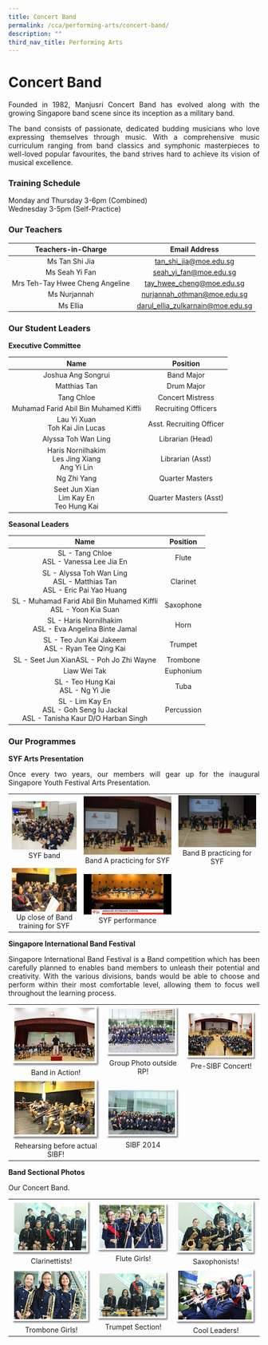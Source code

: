```yaml
---
title: Concert Band
permalink: /cca/performing-arts/concert-band/
description: ""
third_nav_title: Performing Arts
---
```

# Concert Band

<p style="text-align: justify;">Founded in 1982, Manjusri Concert Band has evolved along with the growing Singapore band scene since its inception as a military band.</p>

<p style="text-align: justify;">The band consists of passionate, dedicated budding musicians who love expressing themselves through music. With a comprehensive music curriculum ranging from band classics and symphonic masterpieces to well-loved popular favourites, the band strives hard to achieve its vision of musical excellence.</p>

### Training Schedule

Monday and Thursday 3-6pm (Combined)    
Wednesday 3-5pm (Self-Practice)

### Our Teachers

| Teachers-in-Charge              | Email Address        |
|:------------:|:----------------------------------:|
|          Ms Tan Shi Jia         |       tan_shi_jia@moe.edu.sg       |
|          Ms Seah Yi Fan         |       seah_yi_fan@moe.edu.sg       |
| Mrs Teh-Tay Hwee Cheng Angeline | tay_hwee_cheng@moe.edu.sg          |
|           Ms Nurjannah          |    nurjannah_othman@moe.edu.sg     |
|            Ms Ellia             | darul_ellia_zulkarnain@moe.edu.sg  |

### Our Student Leaders

**Executive Committee**


| Name                                                 | Position                 |
|:------------:|:----------------------------------:|
|                  Joshua Ang Songrui                  |        Band Major        |
|                     Matthias Tan                     |        Drum Major        |
|                      Tang Chloe                      |     Concert Mistress     |
|         Muhamad Farid Abil Bin Muhamed Kiffli        |    Recruiting Officers   |
|           Lau Yi Xuan<br> Toh Kai Jin Lucas          | Asst. Recruiting Officer |
|                  Alyssa Toh Wan Ling                 | Librarian (Head)         |
| Haris Nornilhakim<br> Les Jing Xiang<br> Ang Yi Lin  | Librarian (Asst)         |
| Ng Zhi Yang                                          |      Quarter Masters     |
|      Seet Jun Xian<br>Lim Kay En<br> Teo Hung Kai    |   Quarter Masters (Asst) |


**Seasonal Leaders**

| Name                | Position    |
|:------------:|:----------------------------------:|
|                      SL - Tang Chloe<br> ASL - Vanessa Lee Jia En                     |    Flute    |
| SL - Alyssa Toh Wan Ling<br>ASL - Matthias Tan <br> ASL - Eric Pai Yao Huang          |   Clarinet  |
| SL - Muhamad Farid Abil Bin Muhamed Kiffli<br> ASL - Yoon Kia Suan                    |  Saxophone  |
| SL - Haris Nornilhakim <br> ASL - Eva Angelina Binte Jamal                            |     Horn    |
|                   SL - Teo Jun Kai Jakeem<br> ASL - Ryan Tee Qing Kai                 |   Trumpet   |
| SL - Seet Jun XianASL - Poh Jo Zhi Wayne                                              |   Trombone  |
| Liaw Wei Tak                                                                          | Euphonium   |
| SL - Teo Hung Kai<br> ASL - Ng Yi Jie                                                 | Tuba        |
| SL - Lim Kay En<br> ASL - Goh Seng Iu Jackal<br> ASL - Tanisha Kaur D/O Harban Singh  | Percussion  |

### Our Programmes

**SYF Arts Presentation**

<p style="text-align: justify;">Once every two years, our members will gear up for the inaugural Singapore Youth Festival Arts Presentation.</p>

|   |   |   |
|:---:|:---:|:---:|
|   ![](/images/Cca/Concert%20Band/2019%20SYF%20Band.jpg) SYF band  | ![](/images/Cca/Concert%20Band/Band%20A%20practicing%20for%202021%20SYF.jpg) Band A practicing for SYF    |   ![](/images/Cca/Concert%20Band/Band%20B%20practicing%20for%202021%20SYF.jpg) Band B practicing for SYF   |
|  ![](/images/Cca/Concert%20Band/Upclose%20of%20Band%20training%20for%20SYF.jpg) Up close of Band training for SYF	 | ![](/images/Cca/Concert%20Band/SYF%202021%20performance.jpeg) SYF performance  |   |

**Singapore International Band Festival**

<p style="text-align: justify;">Singapore International Band Festival is a Band competition which has been carefully planned to enables band members to unleash their potential and creativity. With the various divisions, bands would be able to choose and perform within their most comfortable level, allowing them to focus well throughout the learning process.</p>

|   |   |   |
|:---:|:---:|:---:|
|   ![](/images/Cca/Concert%20Band/band01.png) Band in Action! |    ![](/images/Cca/Concert%20Band/band02.png)  Group Photo outside RP!|   ![](/images/Cca/Concert%20Band/band03.png) Pre-SIBF Concert!  |
|    ![](/images/Cca/Concert%20Band/band04.png)  Rehearsing before actual SIBF! |  ![](/images/Cca/Concert%20Band/band05.png) SIBF 2014 |   |


**Band Sectional Photos**

Our Concert Band.

|   |   |   |
|:---:|:---:|:---:|
|   ![](/images/Cca/Concert%20Band/band06.png)  Clarinettists! |    ![](/images/Cca/Concert%20Band/band07.png)  Flute Girls! |   ![](/images/Cca/Concert%20Band/band08.png)  Saxophonists!  |
|    ![](/images/Cca/Concert%20Band/band09.png)  Trombone Girls!  |  ![](/images/Cca/Concert%20Band/band10.png) Trumpet Section!  |   ![](/images/Cca/Concert%20Band/band11.png) Cool Leaders!  |
